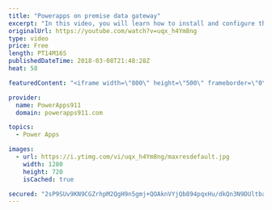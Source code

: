 ```yaml
---
title: "Powerapps on premise data gateway"
excerpt: "In this video, you will learn how to install and configure the PowerApps on premise data gateway. This will allow you to connect to your on prem SharePoint, SQL, and other data sources from PowerApps out in the cloud.   PowerApps Gateway Docs https://docs.microsoft.com/en-us/powerapps/gateway-reference"
originalUrl: https://youtube.com/watch?v=uqx_h4Ym8ng
type: video
price: Free
length: PT14M16S
publishedDateTime: 2018-03-08T21:48:28Z
heat: 58

featuredContent: "<iframe width=\"800\" height=\"500\" frameborder=\"0\" src=\"https://www.youtube.com/embed/uqx_h4Ym8ng\" allow=\"accelerometer; autoplay; encrypted-media; gyroscope; picture-in-picture\" allowfullscreen></iframe>"

provider:
  name: PowerApps911
  domain: powerapps911.com

topics:
  - Power Apps

images:
  - url: https://i.ytimg.com/vi/uqx_h4Ym8ng/maxresdefault.jpg
    width: 1280
    height: 720
    isCached: true

secured: "2sP9SUv9KN9CGZrhpM2QgH9n5gmj+QOAknVYjQb894pqxHu/dkQn3N9DUltbaR4dKIrXkZ3SJC8i85GD2uIeey2CYV9hyyr5mzBIraZcNC//EdEsUM8MtkeQmwjlNnyjw5fkTphL0UdmS2cP6eNr+9JKa7C4yEr992tfrbwa/gFZls0cJGO42O53m/3Vi1jZbyapXR4Cw547Kw0LdiwPWmqGeKnJ0pq0J9vBeXYp1R7eKGlmpUdcU+5B9iKOBMYzIcLDJU8kU5lRfKL3ogyCiknPehi75tmy0A6/vrMIYOyrbuMwad+v64WzQ2rlfxu87it4Dgm7VYIa9LLJaQGLZQQzRqDNRkUjHdBoC73SJDYZm95fCvGMW/i/Hu15NbnX9pUevTuEOCseXN16F82FmpmpuGMP5jJSk2wvaywmhRY=;u+c9eZCipXiGYVtdUjeIew=="
---
```


